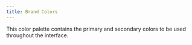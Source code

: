 ```yaml
---
title: Brand Colors
---
```


This color palette contains the primary and secondary colors to be used throughout the interface. 
